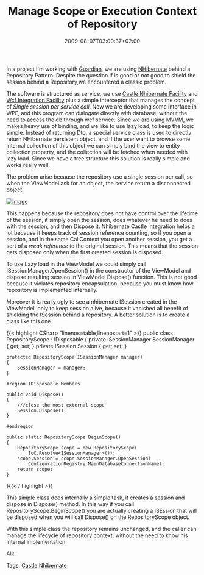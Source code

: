 ﻿---
title: "Manage Scope or Execution Context of Repository"
description: ""
date: 2009-08-07T03:00:37+02:00
draft: false
tags: [Castle,Nhibernate]
categories: [Castle,Nhibernate]
---
In a project I'm working with [Guardian](http://www.nablasoft.com/guardian), we are using [NHibernate](https://www.hibernate.org/343.html) behind a Repository Pattern. Despite the question if is good or not good to shield the session behind a Repository,we encountered a classic problem.

The software is structured as service, we use [Castle Nhibernate Facility](http://www.castleproject.org/container/facilities/trunk/nhibernate/index.html) and [Wcf Integration Facility](http://www.castleproject.org/container/facilities/trunk/wcf/index.html) plus a simple interceptor that manages the concept of *Single session per service call*. Now we are developing some interface in WPF, and this program can dialogate directly with database, without the need to access the db through wcf service. Since we are using MVVM, we makes heavy use of binding, and we like to use lazy load, to keep the logic simple. Instead of returning Dto, a special service class is used to directly return NHibernate persistent object, and if the user want to browse some internal collection of this object we can simply bind the view to entity collection property, and the collection will be fetched when needed with lazy load. Since we have a tree structure this solution is really simple and works really well.

The problem arise because the repository use a single session per call, so when the ViewModel ask for an object, the service return a disconnected object.

[![image](https://www.codewrecks.com/blog/wp-content/uploads/2009/08/image-thumb15.png "image")](https://www.codewrecks.com/blog/wp-content/uploads/2009/08/image15.png)

This happens because the repository does not have control over the lifetime of the session, it simply open the session, does whatever he need to does with the session, and then Dispose it. Nhibernate Castle integration helps a lot because it keeps track of session reference counting, so if you open a session, and in the same CallContext you open another session, you get a sort of a *weak reference* to the original session. This means that the session gets disposed only when the first created session is disposed.

To use Lazy load in the ViewModel we could simply call ISessionManager.OpenSession() in the constructor of the ViewModel and dispose resulting session in ViewModel Dispose() function. This is not good because it violates repository encapsulation, because you must know how repository is implemented internally.

Moreover it is really ugly to see a nhibernate ISession created in the ViewModel, only to keep session alive, because it vanished all benefit of shielding the ISession behind a repository. A better solution is to create a class like this one.

{{< highlight CSharp "linenos=table,linenostart=1" >}}
public class RepositoryScope : IDisposable
{
    private ISessionManager SessionManager { get; set; }
    private ISession Session { get; set; }

    protected RepositoryScope(ISessionManager manager)
    {
        SessionManager = manager;
    }

    #region IDisposable Members

    public void Dispose()
    {
        ///close the most external scope
        Session.Dispose();
    }

    #endregion

    public static RepositoryScope BeginScope()
    {
        RepositoryScope scope = new RepositoryScope(
            IoC.Resolve<ISessionManager>());
        scope.Session = scope.SessionManager.OpenSession(
            ConfigurationRegistry.MainDatabaseConnectionName);
        return scope;
    }
}{{< / highlight >}}

<!-- Code inserted with Steve Dunn's Windows Live Writer Code Formatter Plugin.  http://dunnhq.com -->

This simple class does internally a simple task, it creates a session and dispose in Dispose() method. In this way if you call RepositoryScope.BeginScope() you are actually creating a ISEssion that will be disposed when you will call Dispose() on the RepositoryScope object.

With this simple class the repository remains unchanged, and the caller can manage the lifecycle of repository context, without the need to know his internal implementation.

Alk.

Tags: [Castle](http://technorati.com/tag/Castle) [Nhibernate](http://technorati.com/tag/Nhibernate)
